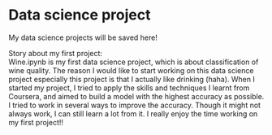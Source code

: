 # Data science project
My data science projects will be saved here!

Story about my first project:
<br> Wine.ipynb is my first data science project, which is about classification of wine quality.
The reason I would like to start working on this data science project especially this project is that I actually like drinking (haha).
When I started my project, I tried to apply the skills and techniques I learnt from Coursera, and aimed to build a model with the highest accuracy as possible.
I tried to work in several ways to improve the accuracy. Though it might not always work, I can still learn a lot from it.
I really enjoy the time working on my first project!!
